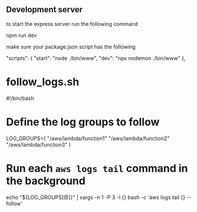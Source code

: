 ## Development server

to start the express server run the following command

npm run dev 

make sure your package.json script has the following

  "scripts": {
    "start": "node ./bin/www",
    "dev": "npx nodemon ./bin/www"
  },


# follow_logs.sh

#!/bin/bash

# Define the log groups to follow
LOG_GROUPS=(
    "/aws/lambda/function1"
    "/aws/lambda/function2"
    "/aws/lambda/function3"
)

# Run each `aws logs tail` command in the background
echo "${LOG_GROUPS[@]}" | xargs -n 1 -P 3 -I {} bash -c 'aws logs tail {} --follow'
